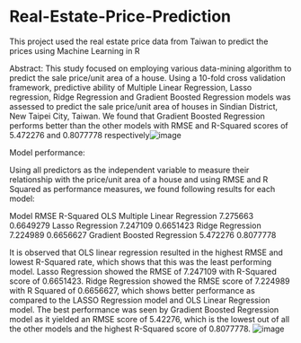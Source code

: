 # Real-Estate-Price-Prediction
This project used the real estate price data from Taiwan to predict the prices using Machine Learning in R


Abstract: This study focused on employing various data-mining algorithm to predict the sale price/unit area of a house. Using a 10-fold cross validation framework, predictive ability of Multiple Linear Regression, Lasso regression, Ridge Regression and Gradient Boosted Regression models was assessed to predict the sale price/unit area of houses in Sindian District, New Taipei City, Taiwan. We found that Gradient Boosted Regression performs better than the other models with RMSE and R-Squared scores of 5.472276 and 0.8077778 respectively![image](https://user-images.githubusercontent.com/113776928/190859552-93d07dac-1717-4dd7-992e-ddea60d3d6b3.png)


Model performance: 

Using all predictors as the independent variable to measure their relationship with the price/unit area of a house and using RMSE and R Squared as performance measures, we found following results for each model: 

Model	                          RMSE    	R-Squared
OLS Multiple Linear Regression	7.275663	0.6649279
Lasso Regression	              7.247109	0.6651423
Ridge Regression	              7.224989	0.6656627
Gradient Boosted Regression	    5.472276	0.8077778


It is observed that OLS linear regression resulted in the highest RMSE and lowest R-Squared rate, which shows that this was the least performing model. Lasso Regression showed the RMSE of 7.247109 with R-Squared score of 0.6651423. Ridge Regression showed the RMSE score of 7.224989 with R Squared of 0.6656627, which shows better performance as compared to the LASSO Regression model and OLS Linear Regression model. The best performance was seen by Gradient Boosted Regression model as it yielded an RMSE score of 5.42276, which is the lowest out of all the other models and the highest R-Squared score of 0.8077778. 
![image](https://user-images.githubusercontent.com/113776928/190859569-d622868f-ccd9-4aaf-984c-cde60e917ca1.png)

